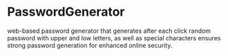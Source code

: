 # PasswordGenerator
web-based password generator that generates after each click random password with upper and low letters, as well as special characters ensures strong password generation for enhanced online security.
